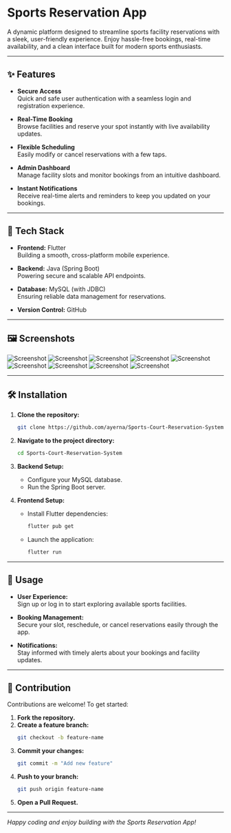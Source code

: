 # Sports Reservation App
A dynamic platform designed to streamline sports facility reservations with a sleek, user-friendly experience. Enjoy hassle-free bookings, real-time availability, and a clean interface built for modern sports enthusiasts.

---

## ✨ Features

- **Secure Access**  
  Quick and safe user authentication with a seamless login and registration experience.

- **Real-Time Booking**  
  Browse facilities and reserve your spot instantly with live availability updates.

- **Flexible Scheduling**  
  Easily modify or cancel reservations with a few taps.

- **Admin Dashboard**  
  Manage facility slots and monitor bookings from an intuitive dashboard.

- **Instant Notifications**  
  Receive real-time alerts and reminders to keep you updated on your bookings.

---

## 🚀 Tech Stack

- **Frontend:** Flutter  
  Building a smooth, cross-platform mobile experience.

- **Backend:** Java (Spring Boot)  
  Powering secure and scalable API endpoints.

- **Database:** MySQL (with JDBC)  
  Ensuring reliable data management for reservations.

- **Version Control:** GitHub

---

## 🖼️ Screenshots

![Screenshot](https://github.com/ayerna/Sports-Court-Reservation-System/blob/main/Screenshots/Screenshot%202024-10-25%20015256.png)
![Screenshot](https://github.com/ayerna/Sports-Court-Reservation-System/blob/main/Screenshots/Screenshot%202024-10-25%20015359.png)
![Screenshot](https://github.com/ayerna/Sports-Court-Reservation-System/blob/main/Screenshots/Screenshot%202024-10-25%20015423.png)
![Screenshot](https://github.com/ayerna/Sports-Court-Reservation-System/blob/main/Screenshots/Screenshot%202024-10-25%20015443.png)
![Screenshot](https://github.com/ayerna/Sports-Court-Reservation-System/blob/main/Screenshots/Screenshot%202024-10-25%20015500.png)
![Screenshot](https://github.com/ayerna/Sports-Court-Reservation-System/blob/main/Screenshots/Screenshot%202024-10-25%20015523.png)
![Screenshot](https://github.com/ayerna/Sports-Court-Reservation-System/blob/main/Screenshots/Screenshot%202024-10-25%20015548.png)
![Screenshot](https://github.com/ayerna/Sports-Court-Reservation-System/blob/main/Screenshots/Screenshot%202024-10-25%20015700.png)
![Screenshot](https://github.com/ayerna/Sports-Court-Reservation-System/blob/main/Screenshots/Screenshot%202024-10-25%20015724.png)

---

## 🛠️ Installation

1. **Clone the repository:**
   ```bash
   git clone https://github.com/ayerna/Sports-Court-Reservation-System.git
   ```

2. **Navigate to the project directory:**
   ```bash
   cd Sports-Court-Reservation-System
   ```

3. **Backend Setup:**
   - Configure your MySQL database.
   - Run the Spring Boot server.

4. **Frontend Setup:**
   - Install Flutter dependencies:
     ```bash
     flutter pub get
     ```
   - Launch the application:
     ```bash
     flutter run
     ```

---

## 🎯 Usage

- **User Experience:**  
  Sign up or log in to start exploring available sports facilities.

- **Booking Management:**  
  Secure your slot, reschedule, or cancel reservations easily through the app.

- **Notifications:**  
  Stay informed with timely alerts about your bookings and facility updates.

---

## 🤝 Contribution

Contributions are welcome! To get started:

1. **Fork the repository.**
2. **Create a feature branch:**
   ```bash
   git checkout -b feature-name
   ```
3. **Commit your changes:**
   ```bash
   git commit -m "Add new feature"
   ```
4. **Push to your branch:**
   ```bash
   git push origin feature-name
   ```
5. **Open a Pull Request.**

---

*Happy coding and enjoy building with the Sports Reservation App!*
